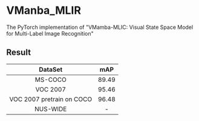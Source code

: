 # VManba_MLIR
 The PyTorch implementation of "VMamba-MLIC: Visual State Space Model for Multi-Label Image Recognition"


## Result
|DataSet                   | mAP | 
|:----:                    | :----: |
|MS-COCO                   |  89.49 | 
|VOC 2007                  |  95.46 | 
|VOC 2007 pretrain on COCO |  96.48 |   
|NUS-WIDE                  |  -     | 